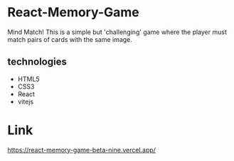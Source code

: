 # React-Memory-Game
Mind Match! This is a simple but 'challenging' game where the player must match pairs of cards with the same image.

## technologies
- HTML5
- CSS3
- React
- vitejs

# Link
https://react-memory-game-beta-nine.vercel.app/
